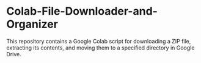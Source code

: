 # Colab-File-Downloader-and-Organizer
This repository contains a Google Colab script for downloading a ZIP file, extracting its contents, and moving them to a specified directory in Google Drive.
